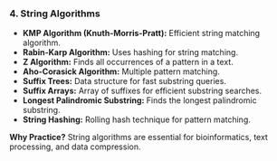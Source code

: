 ### 4. **String Algorithms**

- **KMP Algorithm (Knuth-Morris-Pratt):** Efficient string matching algorithm.
- **Rabin-Karp Algorithm:** Uses hashing for string matching.
- **Z Algorithm:** Finds all occurrences of a pattern in a text.
- **Aho-Corasick Algorithm:** Multiple pattern matching.
- **Suffix Trees:** Data structure for fast substring queries.
- **Suffix Arrays:** Array of suffixes for efficient substring searches.
- **Longest Palindromic Substring:** Finds the longest palindromic substring.
- **String Hashing:** Rolling hash technique for pattern matching.

**Why Practice?** String algorithms are essential for bioinformatics, text processing, and data compression.
